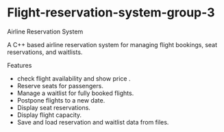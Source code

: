 # Flight-reservation-system-group-3
Airline Reservation System

A C++ based airline reservation system for managing flight bookings, seat reservations, and waitlists.

 Features
* check flight availability and show price .
* Reserve seats for passengers.
* Manage a waitlist for fully booked flights.
* Postpone flights to a new date.
* Display seat reservations.
* Display flight capacity.
* Save and load reservation and waitlist data from files.
